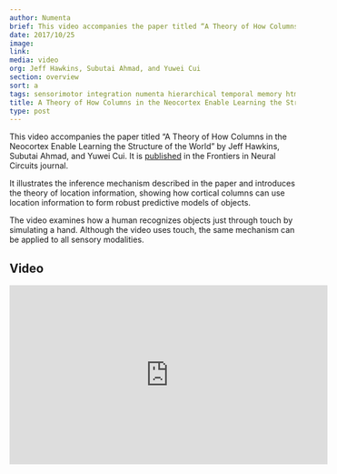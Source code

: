 ```yaml
---
author: Numenta
brief: This video accompanies the paper titled “A Theory of How Columns in the Neocortex Enable Learning the Structure of the World” by Jeff Hawkins, Subutai Ahmad, and Yuwei Cui.
date: 2017/10/25
image:
link:
media: video
org: Jeff Hawkins, Subutai Ahmad, and Yuwei Cui
section: overview
sort: a
tags: sensorimotor integration numenta hierarchical temporal memory htm technology nupic
title: A Theory of How Columns in the Neocortex Enable Learning the Structure of the World
type: post
---
```


This video accompanies the paper titled “A Theory of How Columns in the Neocortex Enable Learning the Structure of the World” by Jeff Hawkins, Subutai Ahmad, and Yuwei Cui. It is [published](https://doi.org/10.3389/fncir.2017.00081) in the Frontiers in Neural Circuits journal.

It illustrates the inference mechanism described in the paper and introduces the theory of location information, showing how cortical columns can use location information to form robust predictive models of objects.

The video examines how a human recognizes objects just through touch by simulating a hand. Although the video uses touch, the same mechanism can be applied to all sensory modalities.

## Video

<div class="video-container media-border">
  <iframe width="560" height="315" src="https://www.youtube.com/embed/BvJJn9VS4rk" frameborder="0" allowfullscreen></iframe>
</div>
